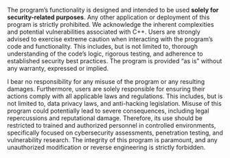 The program’s functionality is designed and intended to be used **solely for security-related purposes**. Any other application or deployment of this program is strictly prohibited. We acknowledge the inherent complexities and potential vulnerabilities associated with C++.  Users are strongly advised to exercise extreme caution when interacting with the program’s code and functionality. This includes, but is not limited to, thorough understanding of the code’s logic, rigorous testing, and adherence to established security best practices. The program is provided “as is” without any warranty, expressed or implied.

 I bear no responsibility for any misuse of the program or any resulting damages. Furthermore, users are solely responsible for ensuring their actions comply with all applicable laws and regulations. This includes, but is not limited to, data privacy laws, and anti-hacking legislation. Misuse of this program could potentially lead to severe consequences, including legal repercussions and reputational damage. Therefore, its use should be restricted to trained and authorized personnel in controlled environments, specifically focused on cybersecurity assessments, penetration testing, and vulnerability research. The integrity of this program is paramount, and any unauthorized modification or reverse engineering is strictly forbidden. 
